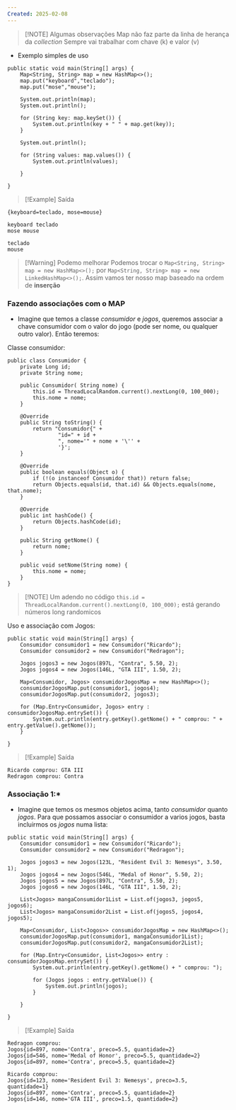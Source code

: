 ```yaml
---
Created: 2025-02-08
---
```


> [!NOTE] Algumas observações
> Map não faz parte da linha de herança da *collection*
> Sempre vai trabalhar com chave (k) e valor (v)

- Exemplo simples de uso

```
public static void main(String[] args) {  
    Map<String, String> map = new HashMap<>();  
    map.put("keyboard","teclado");  
    map.put("mose","mouse");  
  
    System.out.println(map);  
    System.out.println();  
  
    for (String key: map.keySet()) {  
        System.out.println(key + " " + map.get(key));  
    }  
  
    System.out.println();  
  
    for (String values: map.values()) {  
        System.out.println(values);  
  
    }  
  
}
```


> [!Example] Saída
```
{keyboard=teclado, mose=mouse}

keyboard teclado
mose mouse

teclado
mouse
```



> [!Warning] Podemo melhorar
> Podemos trocar o `Map<String, String> map = new HashMap<>();` por `Map<String, String> map = new LinkedHashMap<>();`. Assim vamos ter nosso map baseado na ordem de **inserção**


### Fazendo associações com o MAP

- Imagine que temos a classe *consumidor* e *jogos*, queremos associar a chave consumidor com o valor do jogo (pode ser nome, ou qualquer outro valor). Então teremos:

Classe consumidor:
```
public class Consumidor {  
    private Long id;  
    private String nome;  
  
    public Consumidor( String nome) {  
        this.id = ThreadLocalRandom.current().nextLong(0, 100_000);  
        this.nome = nome;  
    }  
  
    @Override  
    public String toString() {  
        return "Consumidor{" +  
                "id=" + id +  
                ", nome='" + nome + '\'' +  
                '}';  
    }  
  
    @Override  
    public boolean equals(Object o) {  
        if (!(o instanceof Consumidor that)) return false;  
        return Objects.equals(id, that.id) && Objects.equals(nome, that.nome);  
    }  
  
    @Override  
    public int hashCode() {  
        return Objects.hashCode(id);  
    }  
  
    public String getNome() {  
        return nome;  
    }  
  
    public void setNome(String nome) {  
        this.nome = nome;  
    }  
}
```


> [!NOTE] Um adendo no código
> `this.id = ThreadLocalRandom.current().nextLong(0, 100_000);` está gerando números long randomicos

Uso e associação com Jogos:

```
public static void main(String[] args) {  
    Consumidor consumidor1 = new Consumidor("Ricardo");  
    Consumidor consumidor2 = new Consumidor("Redragon");  
  
    Jogos jogos3 = new Jogos(897L, "Contra", 5.50, 2);  
    Jogos jogos4 = new Jogos(146L, "GTA III", 1.50, 2);  
  
    Map<Consumidor, Jogos> consumidorJogosMap = new HashMap<>();  
    consumidorJogosMap.put(consumidor1, jogos4);  
    consumidorJogosMap.put(consumidor2, jogos3);  
  
    for (Map.Entry<Consumidor, Jogos> entry : consumidorJogosMap.entrySet()) {  
        System.out.println(entry.getKey().getNome() + " comprou: " + entry.getValue().getNome());  
    }  
  
}
```


> [!Example] Saída
```
Ricardo comprou: GTA III
Redragon comprou: Contra
```


### Associação 1:*

- Imagine que temos os mesmos objetos acima, tanto *consumidor* quanto *jogos*. Para que possamos associar o consumidor a varios jogos, basta incluirmos os *jogos* numa lista:

```
public static void main(String[] args) {  
    Consumidor consumidor1 = new Consumidor("Ricardo");  
    Consumidor consumidor2 = new Consumidor("Redragon");  
  
    Jogos jogos3 = new Jogos(123L, "Resident Evil 3: Nemesys", 3.50, 1);  
    Jogos jogos4 = new Jogos(546L, "Medal of Honor", 5.50, 2);  
    Jogos jogos5 = new Jogos(897L, "Contra", 5.50, 2);  
    Jogos jogos6 = new Jogos(146L, "GTA III", 1.50, 2);  
  
    List<Jogos> mangaConsumidor1List = List.of(jogos3, jogos5, jogos6);  
    List<Jogos> mangaConsumidor2List = List.of(jogos5, jogos4, jogos5);  
  
    Map<Consumidor, List<Jogos>> consumidorJogosMap = new HashMap<>();  
    consumidorJogosMap.put(consumidor1, mangaConsumidor1List);  
    consumidorJogosMap.put(consumidor2, mangaConsumidor2List);  
  
    for (Map.Entry<Consumidor, List<Jogos>> entry : consumidorJogosMap.entrySet()) {  
        System.out.println(entry.getKey().getNome() + " comprou: ");  
  
        for (Jogos jogos : entry.getValue()) {  
            System.out.println(jogos);  
        }  
  
    }  
  
}
```


> [!Example] Saída
```
Redragon comprou: 
Jogos{id=897, nome='Contra', preco=5.5, quantidade=2}
Jogos{id=546, nome='Medal of Honor', preco=5.5, quantidade=2}
Jogos{id=897, nome='Contra', preco=5.5, quantidade=2}

Ricardo comprou: 
Jogos{id=123, nome='Resident Evil 3: Nemesys', preco=3.5, quantidade=1}
Jogos{id=897, nome='Contra', preco=5.5, quantidade=2}
Jogos{id=146, nome='GTA III', preco=1.5, quantidade=2}
```
